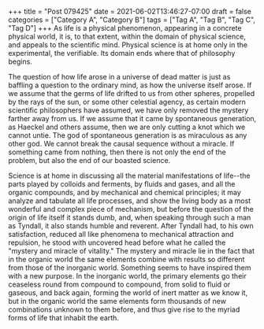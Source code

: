 +++
title = "Post 079425"
date = 2021-06-02T13:46:27-07:00
draft = false
categories = ["Category A", "Category B"]
tags = ["Tag A", "Tag B", "Tag C", "Tag D"]
+++
As life is a physical phenomenon, appearing in a concrete physical world, it is, to that extent, within the domain of physical science, and appeals to the scientific mind. Physical science is at home only in the experimental, the verifiable. Its domain ends where that of philosophy begins.

The question of how life arose in a universe of dead matter is just as baffling a question to the ordinary mind, as how the universe itself arose. If we assume that the germs of life drifted to us from other spheres, propelled by the rays of the sun, or some other celestial agency, as certain modern scientific philosophers have assumed, we have only removed the mystery farther away from us. If we assume that it came by spontaneous generation, as Haeckel and others assume, then we are only cutting a knot which we cannot untie. The god of spontaneous generation is as miraculous as any other god. We cannot break the causal sequence without a miracle. If something came from nothing, then there is not only the end of the problem, but also the end of our boasted science.

Science is at home in discussing all the material manifestations of life--the parts played by colloids and ferments, by fluids and gases, and all the organic compounds, and by mechanical and chemical principles; it may analyze and tabulate all life processes, and show the living body as a most wonderful and complex piece of mechanism, but before the question of the origin of life itself it stands dumb, and, when speaking through such a man as Tyndall, it also stands humble and reverent. After Tyndall had, to his own satisfaction, reduced all like phenomena to mechanical attraction and repulsion, he stood with uncovered head before what he called the "mystery and miracle of vitality." The mystery and miracle lie in the fact that in the organic world the same elements combine with results so different from those of the inorganic world. Something seems to have inspired them with a new purpose. In the inorganic world, the primary elements go their ceaseless round from compound to compound, from solid to fluid or gaseous, and back again, forming the world of inert matter as we know it, but in the organic world the same elements form thousands of new combinations unknown to them before, and thus give rise to the myriad forms of life that inhabit the earth.
